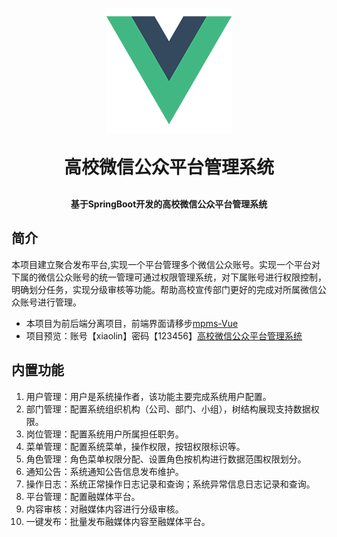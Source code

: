 <p align="center">
	<img alt="logo" src="https://raw.githubusercontent.com/xiaolin1225/mpms_vue/master/src/assets/logo.png">
</p>
<h1 align="center" style="margin: 30px 0 30px; font-weight: bold;">高校微信公众平台管理系统</h1>
<h4 align="center">基于SpringBoot开发的高校微信公众平台管理系统</h4>
<p align="center">
</p>

## 简介

本项目建立聚合发布平台,实现一个平台管理多个微信公众账号。实现一个平台对下属的微信公众账号的统一管理可通过权限管理系统，对下属账号进行权限控制，明确划分任务，实现分级审核等功能。帮助高校宣传部门更好的完成对所属微信公众账号进行管理。

* 本项目为前后端分离项目，前端界面请移步[mpms-Vue](https://github.com/xiaolin1225/mpms_vue)
* 项目预览：账号【xiaolin】密码【123456】[高校微信公众平台管理系统](http://mpms.lmy6666.com/)

## 内置功能

1.  用户管理：用户是系统操作者，该功能主要完成系统用户配置。
2.  部门管理：配置系统组织机构（公司、部门、小组），树结构展现支持数据权限。
3.  岗位管理：配置系统用户所属担任职务。
4.  菜单管理：配置系统菜单，操作权限，按钮权限标识等。
5.  角色管理：角色菜单权限分配、设置角色按机构进行数据范围权限划分。
6.  通知公告：系统通知公告信息发布维护。
7.  操作日志：系统正常操作日志记录和查询；系统异常信息日志记录和查询。
8.  平台管理：配置融媒体平台。
9.  内容审核：对融媒体内容进行分级审核。
10. 一键发布：批量发布融媒体内容至融媒体平台。

